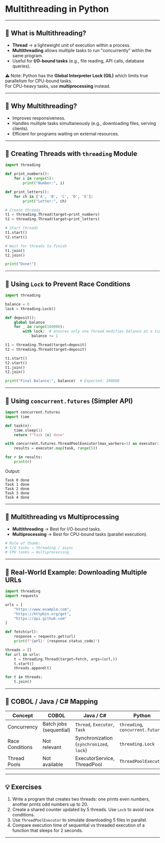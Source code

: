 # Multithreading in Python

---

## 🔹 What is Multithreading?
- **Thread** → a lightweight unit of execution within a process.  
- **Multithreading** allows multiple tasks to run "concurrently" within the same program.  
- Useful for **I/O-bound tasks** (e.g., file reading, API calls, database queries).  

⚠️ Note: Python has the **Global Interpreter Lock (GIL)** which limits true parallelism for CPU-bound tasks.  
For CPU-heavy tasks, use **multiprocessing** instead.  

---

## 🔹 Why Multithreading?
- Improves responsiveness.  
- Handles multiple tasks simultaneously (e.g., downloading files, serving clients).  
- Efficient for programs waiting on external resources.  

---

## 🔹 Creating Threads with `threading` Module
```python
import threading

def print_numbers():
    for i in range(5):
        print("Number:", i)

def print_letters():
    for ch in ['A', 'B', 'C', 'D', 'E']:
        print("Letter:", ch)

# Create threads
t1 = threading.Thread(target=print_numbers)
t2 = threading.Thread(target=print_letters)

# Start threads
t1.start()
t2.start()

# Wait for threads to finish
t1.join()
t2.join()

print("Done!")
```

---

## 🔹 Using `Lock` to Prevent Race Conditions
```python
import threading

balance = 0
lock = threading.Lock()

def deposit():
    global balance
    for _ in range(100000):
        with lock:  # ensures only one thread modifies balance at a time
            balance += 1

t1 = threading.Thread(target=deposit)
t2 = threading.Thread(target=deposit)

t1.start()
t2.start()
t1.join()
t2.join()

print("Final Balance:", balance)  # Expected: 200000
```

---

## 🔹 Using `concurrent.futures` (Simpler API)
```python
import concurrent.futures
import time

def task(n):
    time.sleep(1)
    return f"Task {n} done"

with concurrent.futures.ThreadPoolExecutor(max_workers=3) as executor:
    results = executor.map(task, range(5))

for r in results:
    print(r)
```

Output:
```
Task 0 done
Task 1 done
Task 2 done
Task 3 done
Task 4 done
```

---

## 🔹 Multithreading vs Multiprocessing
- **Multithreading** → Best for I/O-bound tasks.  
- **Multiprocessing** → Best for CPU-bound tasks (parallel execution).  

```python
# Rule of thumb:
# I/O tasks → threading / async
# CPU tasks → multiprocessing
```

---

## 🔹 Real-World Example: Downloading Multiple URLs
```python
import threading
import requests

urls = [
    "https://www.example.com",
    "https://httpbin.org/get",
    "https://api.github.com"
]

def fetch(url):
    response = requests.get(url)
    print(f"{url}: {response.status_code}")

threads = []
for url in urls:
    t = threading.Thread(target=fetch, args=(url,))
    t.start()
    threads.append(t)

for t in threads:
    t.join()
```

---

## 🔹 COBOL / Java / C# Mapping
| Concept | COBOL | Java / C# | Python |
|---------|-------|-----------|--------|
| Concurrency | Batch jobs (sequential) | `Thread`, `Executor`, `Task` | `threading`, `concurrent.futures` |
| Race Conditions | Not relevant | Synchronization (`synchronized`, `lock`) | `threading.Lock` |
| Thread Pools | Not available | ExecutorService, ThreadPool | `ThreadPoolExecutor` |

---

## 💡 Exercises
1. Write a program that creates two threads: one prints even numbers, another prints odd numbers up to 20.  
2. Create a shared counter updated by 5 threads. Use `Lock` to avoid race conditions.  
3. Use `ThreadPoolExecutor` to simulate downloading 5 files in parallel.  
4. Compare execution time of sequential vs threaded execution of a function that sleeps for 2 seconds.  

---
